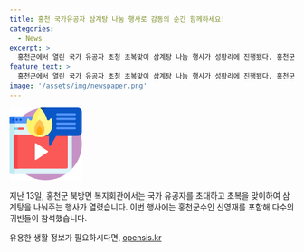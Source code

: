 ```yaml
---
title: 홍천 국가유공자 삼계탕 나눔 행사로 감동의 순간 함께하세요!
categories:
  - News
excerpt: >
  홍천군에서 열린 국가 유공자 초청 초복맞이 삼계탕 나눔 행사가 성황리에 진행됐다. 홍천군수 신영재를 비롯한 다수의 관계자가 참석한 가운데 지난 13일 복지회관에서 열렸다.
feature_text: >
  홍천군에서 열린 국가 유공자 초청 초복맞이 삼계탕 나눔 행사가 성황리에 진행됐다. 홍천군수 신영재를 비롯한 다수의 관계자가 참석한 가운데 지난 13일 복지회관에서 열렸다.
image: '/assets/img/newspaper.png'
---
```


<p><img src="/assets/img/news.png" alt="rentncar 속보" /></p>

<p data-ke-size="size16">지난 13일, 홍천군 북방면 복지회관에서는 국가 유공자를 초대하고 초복을 맞이하여 삼계탕을 나눠주는 행사가 열렸습니다. 이번 행사에는 홍천군수인 신영재를 포함해 다수의 귀빈들이 참석했습니다.</p>
유용한 생활 정보가 필요하시다면, <a href="https://opensis.kr" rel="dofollow">opensis.kr</a>


